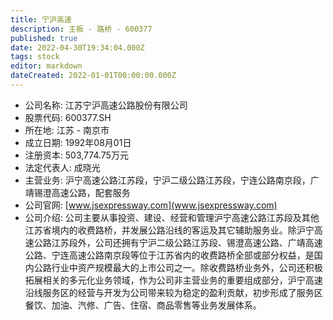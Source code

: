 ```yaml
---
title: 宁沪高速
description: 主板 - 路桥 - 600377
published: true
date: 2022-04-30T19:34:04.000Z
tags: stock
editor: markdown
dateCreated: 2022-01-01T00:00:00.000Z
---
```


- 公司名称: 江苏宁沪高速公路股份有限公司
- 股票代码: 600377.SH
- 所在地: 江苏 - 南京市
- 成立日期: 1992年08月01日
- 注册资本: 503,774.75万元
- 法定代表人: 成晓光
- 主营业务: 沪宁高速公路江苏段，宁沪二级公路江苏段，宁连公路南京段，广靖锡澄高速公路，配套服务
- 公司官网: [www.jsexpressway.com](www.jsexpressway.com)
- 公司介绍: 公司主要从事投资、建设、经营和管理沪宁高速公路江苏段及其他江苏省境内的收费路桥，并发展公路沿线的客运及其它辅助服务业。除沪宁高速公路江苏段外，公司还拥有宁沪二级公路江苏段、锡澄高速公路、广靖高速公路、宁连高速公路南京段等位于江苏省内的收费路桥全部或部分权益，是国内公路行业中资产规模最大的上市公司之一。除收费路桥业务外，公司还积极拓展相关的多元化业务领域，作为公司非主营业务的重要组成部分，沪宁高速沿线服务区的经营与开发为公司带来较为稳定的盈利贡献，初步形成了服务区餐饮、加油、汽修、广告、住宿、商品零售等业务发展体系。


